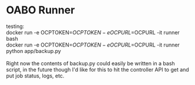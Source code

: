 
# OABO Runner

testing:<br>
docker run -e OCPTOKEN=$OCPTOKEN -e OCPURL=$OCPURL -it runner bash<br>
docker run -e OCPTOKEN=$OCPTOKEN -e OCPURL=$OCPURL -it runner python app/backup.py<br>
<br>
Right now the contents of backup.py could easily be written in a bash script, in the future though I'd like for this to hit the controller API to get and put job status, logs, etc. 
